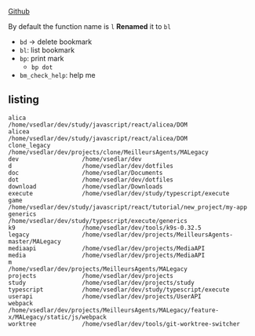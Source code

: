 [Github](https://github.com/huyng/bashmarks/blob/master/bashmarks.sh)

By default the function name is `l`
**Renamed** it to `bl`
- `bd` -> delete bookmark
- `bl`: list bookmark
- `bp`: print mark
	- `bp dot`
- `bm_check_help`: help me

## listing

```
alica                /home/vsedlar/dev/study/javascript/react/alicea/DOM
alicea               /home/vsedlar/dev/study/javascript/react/alicea/DOM
clone_legacy         /home/vsedlar/dev/projects/clone/MeilleursAgents/MALegacy
dev                  /home/vsedlar/dev
d                    /home/vsedlar/dev/dotfiles
doc                  /home/vsedlar/Documents
dot                  /home/vsedlar/dev/dotfiles
download             /home/vsedlar/Downloads
execute              /home/vsedlar/dev/study/typescript/execute
game                 /home/vsedlar/dev/study/javascript/react/tutorial/new_project/my-app
generics             /home/vsedlar/dev/study/typescript/execute/generics
k9                   /home/vsedlar/dev/tools/k9s-0.32.5
legacy               /home/vsedlar/dev/projects/MeilleursAgents-master/MALegacy
mediaapi             /home/vsedlar/dev/projects/MediaAPI
media                /home/vsedlar/dev/projects/MediaAPI
m                    /home/vsedlar/dev/projects/MeilleursAgents/MALegacy
projects             /home/vsedlar/dev/projects
study                /home/vsedlar/dev/projects/study
typescript           /home/vsedlar/dev/study/typescript/execute
userapi              /home/vsedlar/dev/projects/UserAPI
webpack              /home/vsedlar/dev/projects/MeilleursAgents/MALegacy/feature-x/MALegacy/static/js/webpack
worktree             /home/vsedlar/dev/tools/git-worktree-switcher
```

